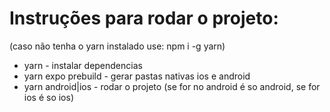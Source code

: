 # Instruções para rodar o projeto:

(caso não tenha o yarn instalado use: npm i -g yarn)

- yarn - instalar dependencias
- yarn expo prebuild - gerar pastas nativas ios e android
- yarn android|ios - rodar o projeto (se for no android é so android, se for ios é so ios)
